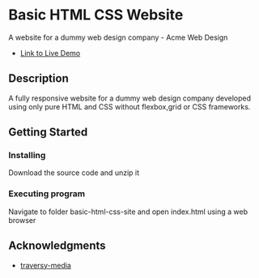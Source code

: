 # Basic HTML CSS Website

A website for a dummy web design company - Acme Web Design
* [Link to Live Demo](https://imalk96.github.io/basic-html-css-site/)

## Description

A fully responsive website for a dummy web design company developed using only pure HTML and CSS without flexbox,grid or CSS frameworks.

## Getting Started

### Installing

Download the source code and unzip it 

### Executing program

Navigate to folder basic-html-css-site and open index.html using a web browser

## Acknowledgments

* [traversy-media](https://www.youtube.com/watch?v=Wm6CUkswsNw&list=PLillGF-RfqbZTASqIqdvm1R5mLrQq79CU&index=3&t=3072s)

